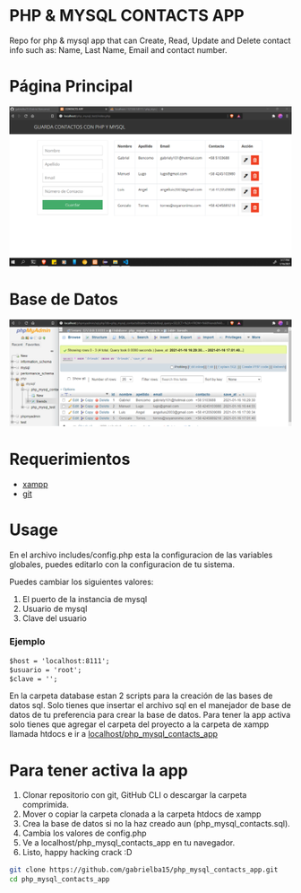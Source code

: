 # PHP &amp; MYSQL CONTACTS APP
Repo for php &amp; mysql app that can Create, Read, Update and Delete contact info such as: Name, Last Name, Email and contact number. 
# Página Principal
![](docs/2021-01-16_17h17_54.png)
# Base de Datos
![](docs/2021-01-16_17h12_08.png)

# Requerimientos
- [xampp](https://www.apachefriends.org/es/download.html#)
- [git](https://git-scm.com)
# Usage
En el archivo includes/config.php esta la configuracion de las variables globales, puedes editarlo con la configuracion de tu sistema.

Puedes cambiar los siguientes valores:

1. El puerto de la instancia de mysql
2. Usuario de mysql
3. Clave del usuario

### Ejemplo
~~~
$host = 'localhost:8111';    
$usuario = 'root';           
$clave = '';
~~~

En la carpeta database estan 2 scripts para la creación de las bases de datos sql. 
Solo tienes que insertar el archivo sql en el manejador de base de datos de tu preferencia para crear la base de datos.
Para tener la app activa solo tienes que agregar el carpeta del proyecto a la carpeta de xampp llamada htdocs e ir a [localhost/php_mysql_contacts_app](https://github.com/gabrielba15/php_mysql_contacts_app/blob/master/README.md#Usage)

# Para tener activa la app
1. Clonar repositorio con git, GitHub CLI o descargar la carpeta comprimida.
2. Mover o copiar la carpeta clonada a la carpeta htdocs de xampp
3. Crea la base de datos si no la haz creado aun (php_mysql_contacts.sql).
4. Cambia los valores de config.php
5. Ve a localhost/php_mysql_contacts_app en tu navegador.
6. Listo, happy hacking crack :D

```bash   
git clone https://github.com/gabrielba15/php_mysql_contacts_app.git 
cd php_mysql_contacts_app
``` 

